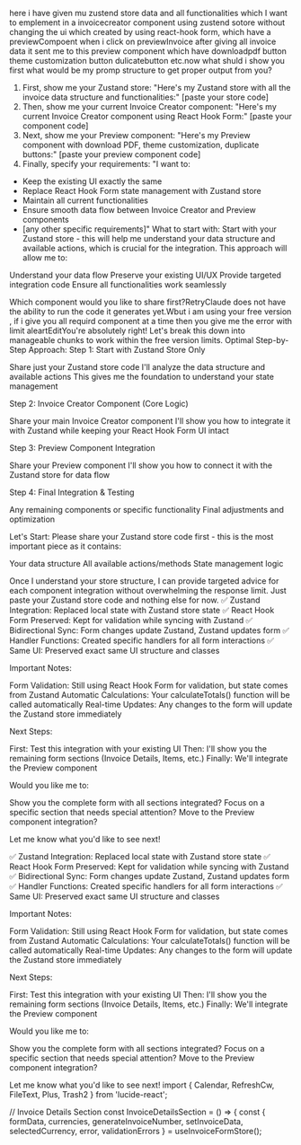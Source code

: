 here i have given mu zustend store data and all functionalities which I want to emplement in a invoicecreator component using zustend sotore without changing the ui which created by using react-hook form, which have a previewCompoent when i click on previewInvoice after giving all invoice data it sent me to this preview component which have downloadpdf button theme customization button dulicatebutton etc.now what shuld i show you first what would be my promp structure to get proper output from you?

1. First, show me your Zustand store:
   "Here's my Zustand store with all the invoice data structure and functionalities:"
   [paste your store code]
2. Then, show me your current Invoice Creator component:
   "Here's my current Invoice Creator component using React Hook Form:"
   [paste your component code]
3. Next, show me your Preview component:
   "Here's my Preview component with download PDF, theme customization, duplicate buttons:"
   [paste your preview component code]
4. Finally, specify your requirements:
   "I want to:

- Keep the existing UI exactly the same
- Replace React Hook Form state management with Zustand store
- Maintain all current functionalities
- Ensure smooth data flow between Invoice Creator and Preview components
- [any other specific requirements]"
  What to start with:
  Start with your Zustand store - this will help me understand your data structure and available actions, which is crucial for the integration.
  This approach will allow me to:

Understand your data flow
Preserve your existing UI/UX
Provide targeted integration code
Ensure all functionalities work seamlessly

Which component would you like to share first?RetryClaude does not have the ability to run the code it generates yet.Wbut i am using your free version , if i give you all requird component at a time then you give me the error with limit aleartEditYou're absolutely right! Let's break this down into manageable chunks to work within the free version limits.
Optimal Step-by-Step Approach:
Step 1: Start with Zustand Store Only

Share just your Zustand store code
I'll analyze the data structure and available actions
This gives me the foundation to understand your state management

Step 2: Invoice Creator Component (Core Logic)

Share your main Invoice Creator component
I'll show you how to integrate it with Zustand while keeping your React Hook Form UI intact

Step 3: Preview Component Integration

Share your Preview component
I'll show you how to connect it with the Zustand store for data flow

Step 4: Final Integration & Testing

Any remaining components or specific functionality
Final adjustments and optimization

Let's Start:
Please share your Zustand store code first - this is the most important piece as it contains:

Your data structure
All available actions/methods
State management logic

Once I understand your store structure, I can provide targeted advice for each component integration without overwhelming the response limit.
Just paste your Zustand store code and nothing else for now.
✅ Zustand Integration: Replaced local state with Zustand store state
✅ React Hook Form Preserved: Kept for validation while syncing with Zustand
✅ Bidirectional Sync: Form changes update Zustand, Zustand updates form
✅ Handler Functions: Created specific handlers for all form interactions
✅ Same UI: Preserved exact same UI structure and classes

Important Notes:

Form Validation: Still using React Hook Form for validation, but state comes from Zustand
Automatic Calculations: Your calculateTotals() function will be called automatically
Real-time Updates: Any changes to the form will update the Zustand store immediately

Next Steps:

First: Test this integration with your existing UI
Then: I'll show you the remaining form sections (Invoice Details, Items, etc.)
Finally: We'll integrate the Preview component

Would you like me to:

Show you the complete form with all sections integrated?
Focus on a specific section that needs special attention?
Move to the Preview component integration?

Let me know what you'd like to see next!

✅ Zustand Integration: Replaced local state with Zustand store state
✅ React Hook Form Preserved: Kept for validation while syncing with Zustand
✅ Bidirectional Sync: Form changes update Zustand, Zustand updates form
✅ Handler Functions: Created specific handlers for all form interactions
✅ Same UI: Preserved exact same UI structure and classes

Important Notes:

Form Validation: Still using React Hook Form for validation, but state comes from Zustand
Automatic Calculations: Your calculateTotals() function will be called automatically
Real-time Updates: Any changes to the form will update the Zustand store immediately

Next Steps:

First: Test this integration with your existing UI
Then: I'll show you the remaining form sections (Invoice Details, Items, etc.)
Finally: We'll integrate the Preview component

Would you like me to:

Show you the complete form with all sections integrated?
Focus on a specific section that needs special attention?
Move to the Preview component integration?

Let me know what you'd like to see next!
import { Calendar, RefreshCw, FileText, Plus, Trash2 } from 'lucide-react';

// Invoice Details Section
const InvoiceDetailsSection = () => {
const {
formData,
currencies,
generateInvoiceNumber,
setInvoiceData,
selectedCurrency,
error,
validationErrors
} = useInvoiceFormStore();
